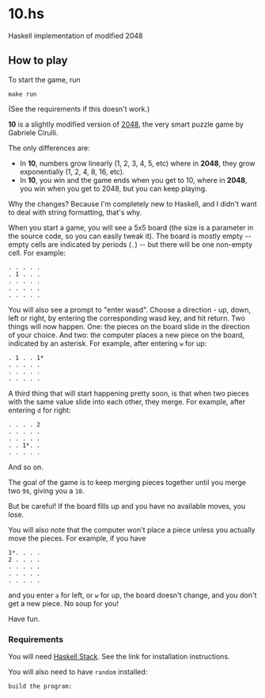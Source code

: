 # 10.hs
Haskell implementation of modified 2048

## How to play

To start the game, run

```
make run
```

(See the requirements if this doesn't work.)

**10** is a slightly modified version of [2048](https://github.com/gabrielecirulli/2048), the very smart puzzle game by Gabriele Cirulli.

The only differences are:
- In **10**, numbers grow linearly (1, 2, 3, 4, 5, etc) where in **2048**, they grow exponentially (1, 2, 4, 8, 16, etc).
- In **10**, you win and the game ends when you get to 10, where in **2048**, you win when you get to 2048, but you can keep playing.

Why the changes? Because I'm completely new to Haskell, and I didn't want to deal with string formatting, that's why.

When you start a game, you will see a 5x5 board (the size is a parameter in the source code, so you can easily tweak it).
The board is mostly empty -- empty cells are indicated by periods (`.`) -- but there will be one non-empty cell. For example:

```
. . . . .
. 1 . . .
. . . . .
. . . . .
. . . . .
```

You will also see a prompt to "enter wasd".
Choose a direction - up, down, left or right, by entering the corresponding wasd key, and hit return.
Two things will now happen.
One: the pieces on the board slide in the direction of your choice. 
And two: the computer places a new piece on the board, indicated by an asterisk.
For example, after entering `w` for up:

```
. 1 . . 1*
. . . . .
. . . . .
. . . . .
```

A third thing that will start happening pretty soon, is that when two pieces with the same value slide into each other, they merge.
For example, after entering `d` for right:

```
. . . . 2
. . . . .
. . . . .
. . 1*. .
. . . . .
```

And so on.

The goal of the game is to keep merging pieces together until you merge two `9`s, giving you a `10`.

But be careful!
If the board fills up and you have no available moves, you lose.

You will also note that the computer won't place a piece unless you actually move the pieces.
For example, if you have

```
1*. . . .
2 . . . .
. . . . .
. . . . .
. . . . .
```

and you enter `a` for left, or `w` for up, the board doesn't change, and you don't get a new piece. 
No soup for you!

Have fun.

### Requirements

You will need [Haskell Stack](https://docs.haskellstack.org/en/stable/README/).
See the link for installation instructions.

You will also need to have `random` installed:

```
build the program:
```
